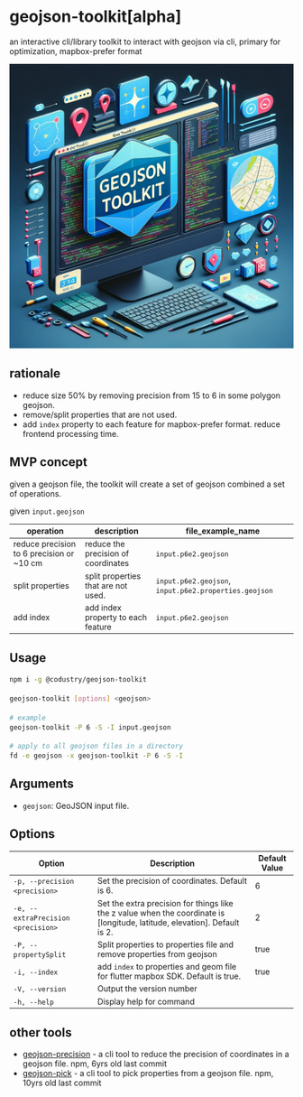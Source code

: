 # geojson-toolkit[alpha]

an interactive cli/library toolkit to interact with geojson via cli, primary for optimization, mapbox-prefer format

![cover](assets/cover.webp)

## rationale

- reduce size 50% by removing precision from 15 to 6 in some polygon geojson.
- remove/split properties that are not used.
- add `index` property to each feature for mapbox-prefer format. reduce frontend processing time.

## MVP concept

given a geojson file, the toolkit will create a set of geojson combined a set of operations.

given `input.geojson`

| operation                                 | description                         | file_example_name                                     |
| ----------------------------------------- | ----------------------------------- | ----------------------------------------------------- |
| reduce precision to 6 precision or ~10 cm | reduce the precision of coordinates | `input.p6e2.geojson`                                  |
| split properties                          | split properties that are not used. | `input.p6e2.geojson`, `input.p6e2.properties.geojson` |
| add index                                 | add index property to each feature  | `input.p6e2.geojson`                                  |

## Usage

```sh
npm i -g @codustry/geojson-toolkit

geojson-toolkit [options] <geojson>

# example
geojson-toolkit -P 6 -S -I input.geojson

# apply to all geojson files in a directory
fd -e geojson -x geojson-toolkit -P 6 -S -I 
```

## Arguments

- `geojson`: GeoJSON input file.

## Options

| Option                      | Description                                                                 | Default Value |
| --------------------------- | --------------------------------------------------------------------------- | ------------- |
| `-p, --precision <precision>` | Set the precision of coordinates. Default is 6.                                           | 6             |
| `-e, --extraPrecision <precision>` | Set the extra precision for things like the z value when the coordinate is [longitude, latitude, elevation]. Default is 2. | 2             |
| `-P, --propertySplit`               | Split properties to properties file and remove properties from geojson       |  true             |
| `-i, --index`          | add `index` to properties and geom file for flutter mapbox SDK.  Default is true.                       | true          |
| `-V, --version`             | Output the version number                                                   |               |
| `-h, --help`                | Display help for command                                                    |               |


## other tools

- [geojson-precision](https://github.com/jczaplew/geojson-precision) - a cli tool to reduce the precision of coordinates in a geojson file. npm, 6yrs old last commit
- [geojson-pick](https://github.com/node-geojson/geojson-pick) - a cli tool to pick properties from a geojson file. npm, 10yrs old last commit
